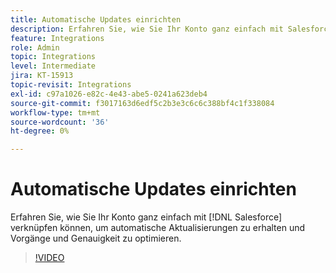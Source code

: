 ```yaml
---
title: Automatische Updates einrichten
description: Erfahren Sie, wie Sie Ihr Konto ganz einfach mit Salesforce verknüpfen können, um automatische Updates zu erhalten
feature: Integrations
role: Admin
topic: Integrations
level: Intermediate
jira: KT-15913
topic-revisit: Integrations
exl-id: c97a1026-e82c-4e43-abe5-0241a623deb4
source-git-commit: f3017163d6edf5c2b3e3c6c6c388bf4c1f338084
workflow-type: tm+mt
source-wordcount: '36'
ht-degree: 0%

---
```


# Automatische Updates einrichten

Erfahren Sie, wie Sie Ihr Konto ganz einfach mit [!DNL Salesforce] verknüpfen können, um automatische Aktualisierungen zu erhalten und Vorgänge und Genauigkeit zu optimieren.

>[!VIDEO](https://video.tv.adobe.com/v/3432775?quality=12&learn=on&hidetitle=true)
